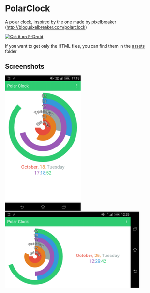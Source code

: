 # PolarClock
A polar clock, inspired by the one made by pixelbreaker (http://blog.pixelbreaker.com/polarclock)

[<img src="https://f-droid.org/badge/get-it-on.png"
      alt="Get it on F-Droid"
      height="80">](https://f-droid.org/app/eu.polarclock)
 
If you want to get only the HTML files, you can find them in the [assets](/app/src/main/assets) folder

## Screenshots
<img src="./screenshot.png" width="250"><br>
<img src="./screenshot-landscape.png" height="250">
